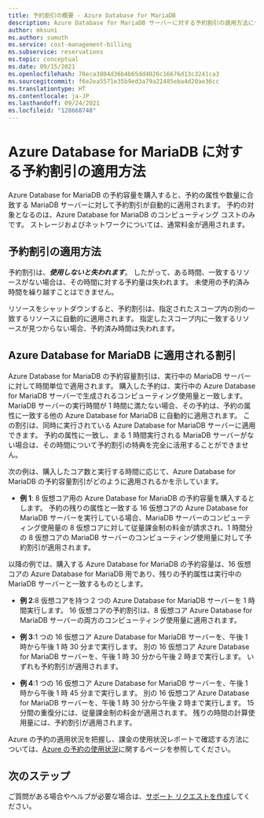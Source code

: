 ```yaml
---
title: 予約割引の概要 - Azure Database for MariaDB
description: Azure Database for MariaDB サーバーに対する予約割引の適用方法について学習します
author: mksuni
ms.author: sumuth
ms.service: cost-management-billing
ms.subservice: reservations
ms.topic: conceptual
ms.date: 09/15/2021
ms.openlocfilehash: 78eca3804d36b4b65dd4026c16676d13c3241ca3
ms.sourcegitcommit: f6e2ea5571e35b9ed3a79a22485eba4d20ae36cc
ms.translationtype: HT
ms.contentlocale: ja-JP
ms.lasthandoff: 09/24/2021
ms.locfileid: "128668748"
---
```

# <a name="how-a-reservation-discount-is-applied-to-azure-database-for-mariadb"></a>Azure Database for MariaDB に対する予約割引の適用方法

Azure Database for MariaDB の予約容量を購入すると、予約の属性や数量に合致する MariaDB サーバーに対して予約割引が自動的に適用されます。 予約の対象となるのは、Azure Database for MariaDB のコンピューティング コストのみです。 ストレージおよびネットワークについては、通常料金が適用されます。

## <a name="how-reservation-discount-is-applied"></a>予約割引の適用方法

予約割引は、***使用しないと失われます***。 したがって、ある時間、一致するリソースがない場合は、その時間に対する予約量は失われます。 未使用の予約済み時間を繰り越すことはできません。

リソースをシャットダウンすると、予約割引は、指定されたスコープ内の別の一致するリソースに自動的に適用されます。 指定したスコープ内に一致するリソースが見つからない場合、予約済み時間は失われます。

## <a name="discount-applied-to-azure-database-for-mariadb"></a>Azure Database for MariaDB に適用される割引

Azure Database for MariaDB の予約容量割引は、実行中の MariaDB サーバーに対して時間単位で適用されます。 購入した予約は、実行中の Azure Database for MariaDB サーバーで生成されるコンピューティング使用量と一致します。 MariaDB サーバーの実行時間が 1 時間に満たない場合、その予約は、予約の属性に一致する他の Azure Database for MariaDB に自動的に適用されます。 この割引は、同時に実行されている Azure Database for MariaDB サーバーに適用できます。 予約の属性に一致し、まる 1 時間実行される MariaDB サーバーがない場合は、その時間について予約割引の特典を完全に活用することができません。

次の例は、購入したコア数と実行する時間に応じて、Azure Database for MariaDB の予約容量割引がどのように適用されるかを示しています。

* **例 1**: 8 仮想コア用の Azure Database for MariaDB の予約容量を購入するとします。 予約の残りの属性と一致する 16 仮想コアの Azure Database for MariaDB サーバーを実行している場合、MariaDB サーバーのコンピューティング使用量の 8 仮想コアに対して従量課金制の料金が請求され、1 時間分の 8 仮想コアの MariaDB サーバーのコンピューティング使用量に対して予約割引が適用されます。

以降の例では、購入する Azure Database for MariaDB の予約容量は、16 仮想コアの Azure Database for MariaDB 用であり、残りの予約属性は実行中の MariaDB サーバーと一致するものとします。

* **例 2**:8 仮想コアを持つ 2 つの Azure Database for MariaDB サーバーを 1 時間実行します。 16 仮想コアの予約割引は、8 仮想コア Azure Database for MariaDB サーバーの両方のコンピューティング使用量に適用されます。

* **例 3**:1 つの 16 仮想コア Azure Database for MariaDB サーバーを、午後 1 時から午後 1 時 30 分まで実行します。 別の 16 仮想コア Azure Database for MariaDB サーバーを、午後 1 時 30 分から午後 2 時まで実行します。 いずれも予約割引が適用されます。

* **例 4**:1 つの 16 仮想コア Azure Database for MariaDB サーバーを、午後 1 時から午後 1 時 45 分まで実行します。 別の 16 仮想コア Azure Database for MariaDB サーバーを、午後 1 時 30 分から午後 2 時まで実行します。 15 分間の重復分には、従量課金制の料金が適用されます。 残りの時間の計算使用量には、予約割引が適用されます。

Azure の予約の適用状況を把握し、課金の使用状況レポートで確認する方法については、[Azure の予約の使用状況](./understand-reserved-instance-usage-ea.md)に関するページを参照してください。

## <a name="next-steps"></a>次のステップ

ご質問がある場合やヘルプが必要な場合は、[サポート リクエストを作成](https://go.microsoft.com/fwlink/?linkid=2083458)してください。